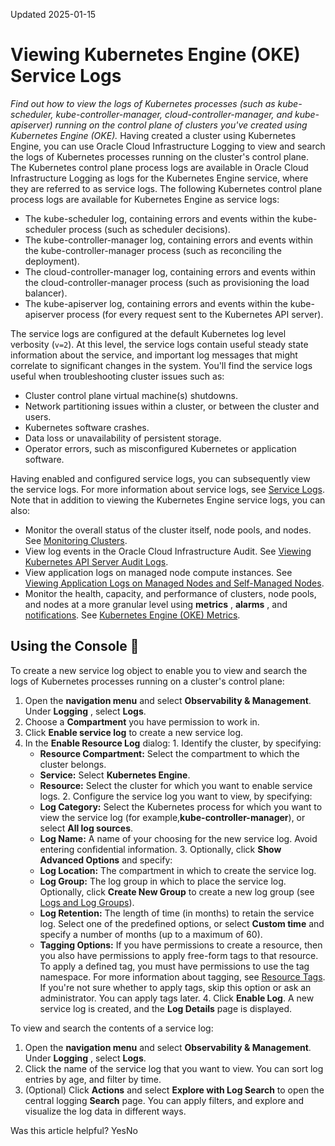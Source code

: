 Updated 2025-01-15
# Viewing Kubernetes Engine (OKE) Service Logs
_Find out how to view the logs of Kubernetes processes (such as kube-scheduler, kube-controller-manager, cloud-controller-manager, and kube-apiserver) running on the control plane of clusters you've created using Kubernetes Engine (OKE)._
Having created a cluster using Kubernetes Engine, you can use Oracle Cloud Infrastructure Logging to view and search the logs of Kubernetes processes running on the cluster's control plane. The Kubernetes control plane process logs are available in Oracle Cloud Infrastructure Logging as logs for the Kubernetes Engine service, where they are referred to as service logs.
The following Kubernetes control plane process logs are available for Kubernetes Engine as service logs:
  * The kube-scheduler log, containing errors and events within the kube-scheduler process (such as scheduler decisions).
  * The kube-controller-manager log, containing errors and events within the kube-controller-manager process (such as reconciling the deployment).
  * The cloud-controller-manager log, containing errors and events within the cloud-controller-manager process (such as provisioning the load balancer).
  * The kube-apiserver log, containing errors and events within the kube-apiserver process (for every request sent to the Kubernetes API server).


The service logs are configured at the default Kubernetes log level verbosity (`v=2`). At this level, the service logs contain useful steady state information about the service, and important log messages that might correlate to significant changes in the system.
You'll find the service logs useful when troubleshooting cluster issues such as:
  * Cluster control plane virtual machine(s) shutdowns.
  * Network partitioning issues within a cluster, or between the cluster and users.
  * Kubernetes software crashes.
  * Data loss or unavailability of persistent storage.
  * Operator errors, such as misconfigured Kubernetes or application software.


Having enabled and configured service logs, you can subsequently view the service logs. 
For more information about service logs, see [Service Logs](https://docs.oracle.com/iaas/Content/Logging/Concepts/service_logs.htm).
Note that in addition to viewing the Kubernetes Engine service logs, you can also:
  * Monitor the overall status of the cluster itself, node pools, and nodes. See [Monitoring Clusters](https://docs.oracle.com/en-us/iaas/Content/ContEng/Tasks/contengmonitoringclusters.htm#Monitoring_Clusters "Find out how to monitor the clusters, node pools, and nodes you've created using Kubernetes Engine \(OKE\).").
  * View log events in the Oracle Cloud Infrastructure Audit. See [Viewing Kubernetes API Server Audit Logs](https://docs.oracle.com/en-us/iaas/Content/ContEng/Tasks/contengmonitoringoke.htm#Monitoring_Container_Engine_for_Kubernetes_and_the_Kubernetes_API_Server "Find out how to view operations of both Kubernetes Engine \(OKE\) and the Kubernetes API server as log events in the Oracle Cloud Infrastructure Audit.").
  * View application logs on managed node compute instances. See [Viewing Application Logs on Managed Nodes and Self-Managed Nodes](https://docs.oracle.com/en-us/iaas/Content/ContEng/Tasks/contengviewingworkernodelogs.htm#Viewing_Worker_Node_Logs "Find out how to view the logs of applications running on managed nodes and self-managed nodes in a Kubernetes cluster you've created using Kubernetes Engine \(OKE\).").
  * Monitor the health, capacity, and performance of clusters, node pools, and nodes at a more granular level using **metrics** , **alarms** , and [notifications](https://docs.oracle.com/iaas/Content/Notification/home.htm). See [Kubernetes Engine (OKE) Metrics](https://docs.oracle.com/en-us/iaas/Content/ContEng/Reference/contengmetrics.htm#Container_Engine_for_Kubernetes_Metrics "Find out about the metrics emitted by Kubernetes Engine \(OKE\).").


## Using the Console 🔗 
To create a new service log object to enable you to view and search the logs of Kubernetes processes running on a cluster's control plane:
  1. Open the **navigation menu** and select **Observability & Management**. Under **Logging** , select **Logs**.
  2. Choose a **Compartment** you have permission to work in.
  3. Click **Enable service log** to create a new service log.
  4. In the **Enable Resource Log** dialog:
    1. Identify the cluster, by specifying:
       * **Resource Compartment:** Select the compartment to which the cluster belongs.
       * **Service:** Select **Kubernetes Engine**.
       * **Resource:** Select the cluster for which you want to enable service logs.
    2. Configure the service log you want to view, by specifying:
       * **Log Category:** Select the Kubernetes process for which you want to view the service log (for example,**kube-controller-manager**), or select **All log sources**.
       * **Log Name:** A name of your choosing for the new service log. Avoid entering confidential information.
    3. Optionally, click **Show Advanced Options** and specify:
       * **Log Location:** The compartment in which to create the service log.
       * **Log Group:** The log group in which to place the service log. Optionally, click **Create New Group** to create a new log group (see [Logs and Log Groups](https://docs.oracle.com/iaas/Content/Logging/Task/managinglogs.htm)).
       * **Log Retention:** The length of time (in months) to retain the service log. Select one of the predefined options, or select **Custom time** and specify a number of months (up to a maximum of 60). 
       * **Tagging Options:** If you have permissions to create a resource, then you also have permissions to apply free-form tags to that resource. To apply a defined tag, you must have permissions to use the tag namespace. For more information about tagging, see [Resource Tags](https://docs.oracle.com/iaas/Content/General/Concepts/resourcetags.htm). If you're not sure whether to apply tags, skip this option or ask an administrator. You can apply tags later.
    4. Click **Enable Log**.
A new service log is created, and the **Log Details** page is displayed.


To view and search the contents of a service log:
  1. Open the **navigation menu** and select **Observability & Management**. Under **Logging** , select **Logs**.
  2. Click the name of the service log that you want to view. You can sort log entries by age, and filter by time.
  3. (Optional) Click **Actions** and select **Explore with Log Search** to open the central logging **Search** page. You can apply filters, and explore and visualize the log data in different ways.


Was this article helpful?
YesNo

